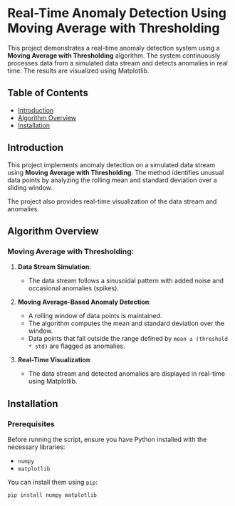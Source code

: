 # Real-Time Anomaly Detection Using Moving Average with Thresholding

This project demonstrates a real-time anomaly detection system using a **Moving Average with Thresholding** algorithm. The system continuously processes data from a simulated data stream and detects anomalies in real time. The results are visualized using Matplotlib.

## Table of Contents

- [Introduction](#introduction)
- [Algorithm Overview](#algorithm-overview)
- [Installation](#installation)

## Introduction

This project implements anomaly detection on a simulated data stream using **Moving Average with Thresholding**. The method identifies unusual data points by analyzing the rolling mean and standard deviation over a sliding window.

The project also provides real-time visualization of the data stream and anomalies.

## Algorithm Overview

### Moving Average with Thresholding:

1. **Data Stream Simulation**:
   - The data stream follows a sinusoidal pattern with added noise and occasional anomalies (spikes).
   
2. **Moving Average-Based Anomaly Detection**:
   - A rolling window of data points is maintained.
   - The algorithm computes the mean and standard deviation over the window.
   - Data points that fall outside the range defined by `mean ± (threshold * std)` are flagged as anomalies.
   
3. **Real-Time Visualization**:
   - The data stream and detected anomalies are displayed in real-time using Matplotlib.

## Installation

### Prerequisites

Before running the script, ensure you have Python installed with the necessary libraries:

- `numpy`
- `matplotlib`

You can install them using `pip`:

```bash
pip install numpy matplotlib
